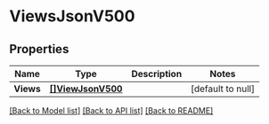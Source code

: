 # ViewsJsonV500

## Properties
Name | Type | Description | Notes
------------ | ------------- | ------------- | -------------
**Views** | [**[]ViewJsonV500**](ViewJsonV500.md) |  | [default to null]

[[Back to Model list]](../README.md#documentation-for-models) [[Back to API list]](../README.md#documentation-for-api-endpoints) [[Back to README]](../README.md)


